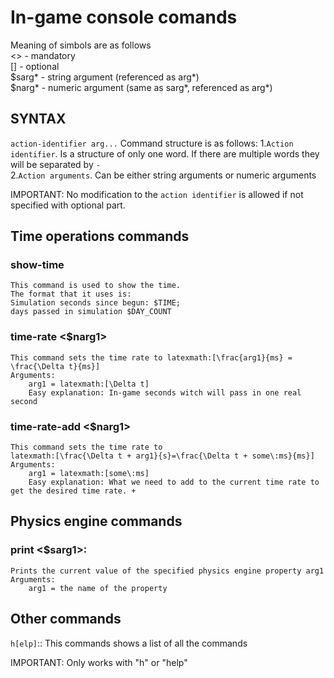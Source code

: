 # In-game console comands
Meaning of simbols are as follows<br/>
<> - mandatory<br/>
[] - optional<br/>
$sarg* - string argument (referenced as arg*)<br/>
$narg* - numeric argument (same as sarg*, referenced as arg*)<br/>

## SYNTAX
`action-identifier arg...`
Command structure is as follows:
	1.`Action identifier`. Is a structure of only one word.
	If there are multiple words they will be separated by `-`<br/>
	2.`Action arguments`. Can be either string arguments or numeric arguments

IMPORTANT: No modification to the `action identifier` is allowed if not specified with optional part.

## Time operations commands
### show-time
    This command is used to show the time.
    The format that it uses is:
    Simulation seconds since begun: $TIME;
    days passed in simulation $DAY_COUNT

### time-rate <$narg1>
    This command sets the time rate to latexmath:[\frac{arg1}{ms} = \frac{\Delta t}{ms}]
    Arguments:
	    arg1 = latexmath:[\Delta t]
	    Easy explanation: In-game seconds witch will pass in one real second

### time-rate-add <$narg1>
	This command sets the time rate to
	latexmath:[\frac{\Delta t + arg1}{s}=\frac{\Delta t + some\:ms}{ms}]
	Arguments:
		arg1 = latexmath:[some\:ms]
		Easy explanation: What we need to add to the current time rate to get the desired time rate. +

## Physics engine commands
### print <$sarg1>:
	Prints the current value of the specified physics engine property arg1
	Arguments:
		arg1 = the name of the property

## Other commands
`h[elp]`::
	This commands shows a list of all the commands

IMPORTANT: Only works with "h" or "help"